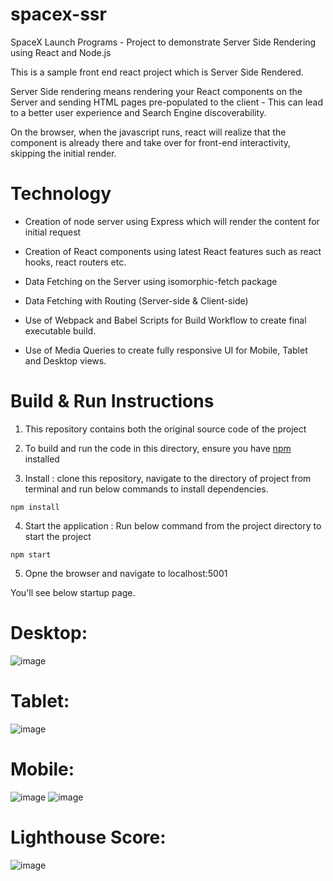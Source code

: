 # spacex-ssr
SpaceX Launch Programs - Project to demonstrate Server Side Rendering using React and Node.js

This is a sample front end react project which is Server Side Rendered. 

Server Side rendering means rendering your React components on the Server and sending HTML pages pre-populated to the client - This can lead to a better user experience and Search Engine discoverability.

On the browser, when the javascript runs, react will realize that the component is already there and take over for front-end interactivity, skipping the initial render.

# Technology
- Creation of node server using Express which will render the content for initial request

- Creation of React components using latest React features such as react hooks, react routers etc. 

- Data Fetching on the Server using isomorphic-fetch package

- Data Fetching with Routing (Server-side & Client-side)

- Use of Webpack and Babel Scripts for Build Workflow to create final executable build.

- Use of Media Queries to create fully responsive UI for Mobile, Tablet and Desktop views.

# Build & Run Instructions

1. This repository contains both the original source code of the project

2. To build and run the code in this directory, ensure you have [npm](https://www.npmjs.com) installed

3. Install : clone this repository, navigate to the directory of project from terminal and run below commands to install dependencies.
```
npm install
```

4. Start the application : Run below command from the project directory to start the project
```
npm start
```
5. Opne the browser and navigate to localhost:5001

You'll see below startup page.

# Desktop:

![image](https://github.com/dixitrathod16/spacex-ssr/blob/main/screenshots/Desktop%20Screenshot.PNG)

# Tablet:

![image](https://github.com/dixitrathod16/spacex-ssr/blob/main/screenshots/tablet%20screenshot.png)

# Mobile:

![image](https://github.com/dixitrathod16/spacex-ssr/blob/main/screenshots/mobile%20Screenshot%201.png)
![image](https://github.com/dixitrathod16/spacex-ssr/blob/main/screenshots/mobile%20screenshot%202.png)

# Lighthouse Score:
![image](https://github.com/dixitrathod16/spacex-ssr/blob/main/screenshots/Lighthouse%20Score.PNG)
